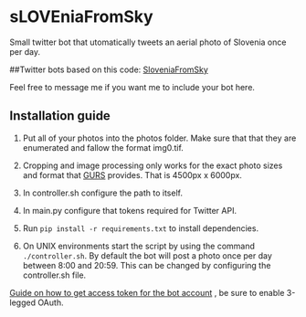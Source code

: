 # sLOVEniaFromSky
Small twitter bot that utomatically tweets an aerial photo of Slovenia once per day.

##Twitter bots based on this code:
[SloveniaFromSky](https://twitter.com/SloveniaSky)

Feel free to message me if you want me to include your bot here.

## Installation guide
1. Put all of your photos into the photos folder. Make sure that that they are enumerated and fallow the format img0.tif.

2. Cropping and image processing only works for the exact photo sizes and format that [GURS](https://www.gov.si/drzavni-organi/organi-v-sestavi/geodetska-uprava/) provides. That is 4500px x 6000px. 
3. In controller.sh configure the path to itself.

4. In main.py configure that tokens required for Twitter API.

5. Run ```pip install -r requirements.txt``` to install dependencies.

6. On UNIX environments start the script by using the command ```./controller.sh```.
By default the bot will post a photo once per day between 8:00 and 20:59. This can be changed by configuring the controller.sh file.  


[Guide on how to get access token for the bot account](https://medium.com/geekculture/how-to-create-multiple-bots-with-a-single-twitter-developer-account-529eaba6a576)
, be sure to enable 3-legged OAuth.
